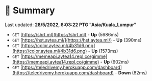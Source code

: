 # 📖 Summary
Last updated: **28/5/2022, 6:03:22 PTG "Asia/Kuala_Lumpur"**

- `GET` [https://shrt.ml](https://shrt.ml) - **Up** (5686ms)
- `GET` [https://hst.aytea.ml/](https://hst.aytea.ml/) - **Up** (390ms)
- `GET` [https://color.aytea.ml/4b31d6.png](https://color.aytea.ml/4b31d6.png) - **Up** (1573ms)
- `GET` [https://memeapi.aytea14.repl.co/gimme](https://memeapi.aytea14.repl.co/gimme) - **Up** (602ms)
- `GET` [https://teledrivemy.herokuapp.com/dashboard](https://teledrivemy.herokuapp.com/dashboard) - **Down** (82ms)
